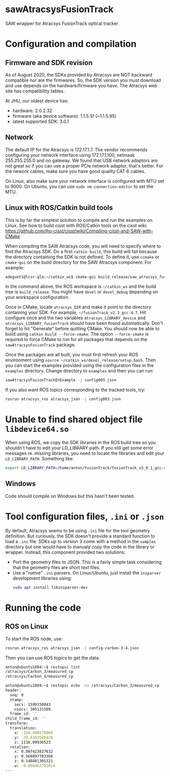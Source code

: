 # sawAtracsysFusionTrack

SAW wrapper for Atracsys FusionTrack optical tracker

# Configuration and compilation

## Firmware and SDK revision

As of August 2020, the SDKs provided by Atracsys are NOT backward compatible nor are the firmwares.  So, the SDK version you must download and use depends on the hardware/firmware you have.  The Atracsys web site has compatibility tables.

At JHU, our oldest device has:
* hardware: 2.0.2.32
* firmware (aka device software): 1.1.5.5f (~1.1.5.95)
* latest supported SDK: 3.0.1

## Network

The default IP for the Atracsys is 172.17.1.7.   The vendor recommends configuring your network interface using 172.17.1.100, netmask 255.255.255.0 and no gateway.  We found that USB network adaptors are not great so if you can use a proper PCIe network adaptor, that's better.  For the nework cables, make sure you have good quality CAT 6 cables.

On Linux, also make sure your network interface is configured with MTU set to 9000.  On Ubuntu, you can use `sudo nm-connection-editor` to set the MTU.

## Linux with ROS/Catkin build tools

This is by far the simplest solution to compile and run the examples on Linux.
See how to build cisst with ROS/Catkin tools on the cisst wiki:
https://github.com/jhu-cisst/cisst/wiki/Compiling-cisst-and-SAW-with-CMake

When compiling the SAW Atracsys code, you will need to specify where to find the Atracsys SDK.  Do a first `catkin build`, this build will fail because the directory containing the SDK is not defined.   To define it, use `ccmake` or `cmake-gui` on the build directory for the SAW Atracsys component.  For example:
```sh
adeguet1@lcsr-qla:~/catkin_ws$ cmake-gui build_release/saw_atracsys_fusion_track
```
In the command above, the ROS workspace is `~/catkin_ws` and the build tree is `build_release`.  You might have `devel` or `devel_debug` depending on your workspace configuration.

Once in CMake, locate `atracsys_DIR` and make it point to the directory containing your SDK.  For example, `~/fusionTrack_v2.3_gcc-4.7`.  Hit configure once and the two variables `atracsys_LIBRARY_device` and `atracsys_LIBRARY_fusionTrack` should have been found automatically.  Don't forget to hit "Generate" before quitting CMake.  You should now be able to build using `catkin build --force-cmake`.   The option `--force-cmake` is required to force CMake to run for all packages that depends on the `sawAtracsysFusionTrack` package.

Once the packages are all built, you must first refresh your ROS environment using `source ~/catkin_ws/devel_release/setup.bash`.   Then you can start the examples provided using the configuration files in the `examples` directory.  Change directory to `examples` and then you can run:

```sh
sawAtracsysFusionTrackQtExample -j config003.json
```

If you also want ROS topics corresponding to the tracked tools, try:
```sh
rosrun atracsys_ros atracsys_json -j config003.json
```

# Unable to find shared object file `libdevice64.so`

When using ROS, we copy the SDK libraries in the ROS build tree so you shouldn't have to edit your LD_LIBRARY path.  If you still get some error messages re. missing libraries, you need to locate the libraries and edit your `LD_LIBRARY_PATH`.  Something like:
```sh
export LD_LIBRARY_PATH=/home/anton/fusionTrack/fusionTrack_v3_0_1_gcc-4.9/lib/
```

## Windows

Code should compile on Windows but this hasn't been tested.

# Tool configuration files, `.ini` or `.json`

By default, Atracsys seems to be using `.ini` file for the tool geometry definition.  But curiously, the SDK doesn't provide a standard function to load a `.ini` file.  SDKs up to version 3 come with a method in the `samples` directory but one would have to manualy copy the code in the library or wrapper.  Instead, this component provided two solutions:
* Port the geometry files to JSON.  This is a fairly simple task considering that the geometry files are short text files.
* Use a "native" `.ini` parsers.  On Linux/Ubuntu, just install the `iniparser` development libraries using:
   ```sh
   sudo apt install libiniparser-dev
   ```

# Running the code

## ROS on Linux

To start the ROS node, use:
```sh
rosrun atracsys_ros atracsys_json -j config-carbon-3-4.json
```

Then you can use ROS topics to get the data:
```sh
anton@ubuntu1804:~$ rostopic list
/atracsys/Carbon_3/measured_cp
/atracsys/Carbon_4/measured_cp

anton@ubuntu1804:~$ rostopic echo -n1 /atracsys/Carbon_3/measured_cp
header:
  seq: 0
  stamp:
    secs: 1599150843
    nsecs: 305131509
  frame_id: ''
child_frame_id: ''
transform:
  translation:
    x: -159.490570068
    y: -70.4163589478
    z: 1116.09936523
  rotation:
    x: 0.807423837632
    y: 0.568897703366
    z: 0.140481305321
    w: -0.068462781014
---
```
